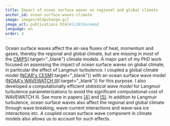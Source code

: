 ```yaml
---
title: Impact of ocean surface waves on regional and global climate
anchor_id: ocean-surface-waves-climate
image: images/mldpchange.gif
image_url: publications.html#li2016ocemod
language: en
order: 3
---
```


Ocean surface waves affect the air-sea fluxes of heat, momentum and gases, thereby the regional and global climate, but are missing in most of the [CMIP5](https://pcmdi.llnl.gov/mips/cmip5/){:target="_blank"} climate models. A major part of my PhD work focused on assessing the impact of ocean surface waves on global climate, in particular the effect of Langmuir turbulence. I coupled a global climate model ([NCAR's CESM](http://www.cesm.ucar.edu){:target="_blank"}) with an ocean surface wave model ([NOAA's WAVEWATCH&nbsp;III](https://polar.ncep.noaa.gov/waves/){:target="_blank"}) for this purpose. I also developed a computationally efficient <i>statistical wave model</i> for Langmuir turbulence parameterizations to avoid the significant computational cost of WAVEWATCH&nbsp;III. See more in papers [[4]](publications.html#li2016ocemod) and [[5]](publications.html#li2017ocemod). In addition to Langmuir turbulence, ocean surface waves also affect the regional and global climate through wave breaking, wave-current interactions and wave-sea ice interactions etc. A coupled ocean surface wave component in climate models also allows us to account for such effects.

